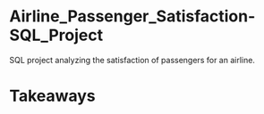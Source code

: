 # Airline_Passenger_Satisfaction-SQL_Project
SQL project analyzing the satisfaction of passengers for an airline.

# Takeaways
